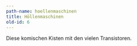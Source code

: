 ```yaml
---
path-name: hoellenmaschinen
title: Höllenmaschinen
old-id: 6
---
```


<p>Diese komischen Kisten mit den vielen Transistoren.</p>


